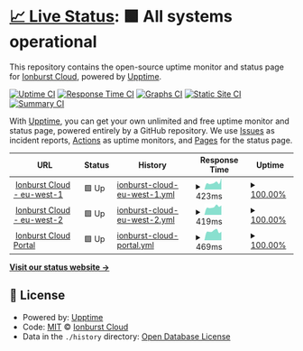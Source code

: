 # [📈 Live Status](https://status.ionburst.cloud): <!--live status--> **🟩 All systems operational**

This repository contains the open-source uptime monitor and status page for [Ionburst Cloud](https://ionburst.cloud), powered by [Upptime](https://github.com/upptime/upptime).

[![Uptime CI](https://github.com/ionburstcloud/status/workflows/Uptime%20CI/badge.svg)](https://github.com/ionburstcloud/status/actions?query=workflow%3A%22Uptime+CI%22)
[![Response Time CI](https://github.com/ionburstcloud/status/workflows/Response%20Time%20CI/badge.svg)](https://github.com/ionburstcloud/status/actions?query=workflow%3A%22Response+Time+CI%22)
[![Graphs CI](https://github.com/ionburstcloud/status/workflows/Graphs%20CI/badge.svg)](https://github.com/ionburstcloud/status/actions?query=workflow%3A%22Graphs+CI%22)
[![Static Site CI](https://github.com/ionburstcloud/status/workflows/Static%20Site%20CI/badge.svg)](https://github.com/ionburstcloud/status/actions?query=workflow%3A%22Static+Site+CI%22)
[![Summary CI](https://github.com/ionburstcloud/status/workflows/Summary%20CI/badge.svg)](https://github.com/ionburstcloud/status/actions?query=workflow%3A%22Summary+CI%22)

With [Upptime](https://upptime.js.org), you can get your own unlimited and free uptime monitor and status page, powered entirely by a GitHub repository. We use [Issues](https://github.com/ionburstcloud/status/issues) as incident reports, [Actions](https://github.com/ionburstcloud/status/actions) as uptime monitors, and [Pages](https://status.ionburst.cloud) for the status page.

<!--start: status pages-->
<!-- This summary is generated by Upptime (https://github.com/upptime/upptime) -->
<!-- Do not edit this manually, your changes will be overwritten -->
<!-- prettier-ignore -->
| URL | Status | History | Response Time | Uptime |
| --- | ------ | ------- | ------------- | ------ |
| <img alt="" src="https://icons.duckduckgo.com/ip3/api.eu-west-1.ionburst.cloud.ico" height="13"> [Ionburst Cloud - eu-west-1](https://api.eu-west-1.ionburst.cloud/web/check) | 🟩 Up | [ionburst-cloud-eu-west-1.yml](https://github.com/ionburstcloud/status/commits/HEAD/history/ionburst-cloud-eu-west-1.yml) | <details><summary><img alt="Response time graph" src="./graphs/ionburst-cloud-eu-west-1/response-time-week.png" height="20"> 423ms</summary><br><a href="https://status.ionburst.cloud/history/ionburst-cloud-eu-west-1"><img alt="Response time 482" src="https://img.shields.io/endpoint?url=https%3A%2F%2Fraw.githubusercontent.com%2Fionburstcloud%2Fstatus%2FHEAD%2Fapi%2Fionburst-cloud-eu-west-1%2Fresponse-time.json"></a><br><a href="https://status.ionburst.cloud/history/ionburst-cloud-eu-west-1"><img alt="24-hour response time 697" src="https://img.shields.io/endpoint?url=https%3A%2F%2Fraw.githubusercontent.com%2Fionburstcloud%2Fstatus%2FHEAD%2Fapi%2Fionburst-cloud-eu-west-1%2Fresponse-time-day.json"></a><br><a href="https://status.ionburst.cloud/history/ionburst-cloud-eu-west-1"><img alt="7-day response time 423" src="https://img.shields.io/endpoint?url=https%3A%2F%2Fraw.githubusercontent.com%2Fionburstcloud%2Fstatus%2FHEAD%2Fapi%2Fionburst-cloud-eu-west-1%2Fresponse-time-week.json"></a><br><a href="https://status.ionburst.cloud/history/ionburst-cloud-eu-west-1"><img alt="30-day response time 453" src="https://img.shields.io/endpoint?url=https%3A%2F%2Fraw.githubusercontent.com%2Fionburstcloud%2Fstatus%2FHEAD%2Fapi%2Fionburst-cloud-eu-west-1%2Fresponse-time-month.json"></a><br><a href="https://status.ionburst.cloud/history/ionburst-cloud-eu-west-1"><img alt="1-year response time 471" src="https://img.shields.io/endpoint?url=https%3A%2F%2Fraw.githubusercontent.com%2Fionburstcloud%2Fstatus%2FHEAD%2Fapi%2Fionburst-cloud-eu-west-1%2Fresponse-time-year.json"></a></details> | <details><summary><a href="https://status.ionburst.cloud/history/ionburst-cloud-eu-west-1">100.00%</a></summary><a href="https://status.ionburst.cloud/history/ionburst-cloud-eu-west-1"><img alt="All-time uptime 99.99%" src="https://img.shields.io/endpoint?url=https%3A%2F%2Fraw.githubusercontent.com%2Fionburstcloud%2Fstatus%2FHEAD%2Fapi%2Fionburst-cloud-eu-west-1%2Fuptime.json"></a><br><a href="https://status.ionburst.cloud/history/ionburst-cloud-eu-west-1"><img alt="24-hour uptime 100.00%" src="https://img.shields.io/endpoint?url=https%3A%2F%2Fraw.githubusercontent.com%2Fionburstcloud%2Fstatus%2FHEAD%2Fapi%2Fionburst-cloud-eu-west-1%2Fuptime-day.json"></a><br><a href="https://status.ionburst.cloud/history/ionburst-cloud-eu-west-1"><img alt="7-day uptime 100.00%" src="https://img.shields.io/endpoint?url=https%3A%2F%2Fraw.githubusercontent.com%2Fionburstcloud%2Fstatus%2FHEAD%2Fapi%2Fionburst-cloud-eu-west-1%2Fuptime-week.json"></a><br><a href="https://status.ionburst.cloud/history/ionburst-cloud-eu-west-1"><img alt="30-day uptime 100.00%" src="https://img.shields.io/endpoint?url=https%3A%2F%2Fraw.githubusercontent.com%2Fionburstcloud%2Fstatus%2FHEAD%2Fapi%2Fionburst-cloud-eu-west-1%2Fuptime-month.json"></a><br><a href="https://status.ionburst.cloud/history/ionburst-cloud-eu-west-1"><img alt="1-year uptime 100.00%" src="https://img.shields.io/endpoint?url=https%3A%2F%2Fraw.githubusercontent.com%2Fionburstcloud%2Fstatus%2FHEAD%2Fapi%2Fionburst-cloud-eu-west-1%2Fuptime-year.json"></a></details>
| <img alt="" src="https://icons.duckduckgo.com/ip3/api.eu-west-2.ionburst.cloud.ico" height="13"> [Ionburst Cloud - eu-west-2](https://api.eu-west-2.ionburst.cloud/web/check) | 🟩 Up | [ionburst-cloud-eu-west-2.yml](https://github.com/ionburstcloud/status/commits/HEAD/history/ionburst-cloud-eu-west-2.yml) | <details><summary><img alt="Response time graph" src="./graphs/ionburst-cloud-eu-west-2/response-time-week.png" height="20"> 419ms</summary><br><a href="https://status.ionburst.cloud/history/ionburst-cloud-eu-west-2"><img alt="Response time 505" src="https://img.shields.io/endpoint?url=https%3A%2F%2Fraw.githubusercontent.com%2Fionburstcloud%2Fstatus%2FHEAD%2Fapi%2Fionburst-cloud-eu-west-2%2Fresponse-time.json"></a><br><a href="https://status.ionburst.cloud/history/ionburst-cloud-eu-west-2"><img alt="24-hour response time 493" src="https://img.shields.io/endpoint?url=https%3A%2F%2Fraw.githubusercontent.com%2Fionburstcloud%2Fstatus%2FHEAD%2Fapi%2Fionburst-cloud-eu-west-2%2Fresponse-time-day.json"></a><br><a href="https://status.ionburst.cloud/history/ionburst-cloud-eu-west-2"><img alt="7-day response time 419" src="https://img.shields.io/endpoint?url=https%3A%2F%2Fraw.githubusercontent.com%2Fionburstcloud%2Fstatus%2FHEAD%2Fapi%2Fionburst-cloud-eu-west-2%2Fresponse-time-week.json"></a><br><a href="https://status.ionburst.cloud/history/ionburst-cloud-eu-west-2"><img alt="30-day response time 491" src="https://img.shields.io/endpoint?url=https%3A%2F%2Fraw.githubusercontent.com%2Fionburstcloud%2Fstatus%2FHEAD%2Fapi%2Fionburst-cloud-eu-west-2%2Fresponse-time-month.json"></a><br><a href="https://status.ionburst.cloud/history/ionburst-cloud-eu-west-2"><img alt="1-year response time 505" src="https://img.shields.io/endpoint?url=https%3A%2F%2Fraw.githubusercontent.com%2Fionburstcloud%2Fstatus%2FHEAD%2Fapi%2Fionburst-cloud-eu-west-2%2Fresponse-time-year.json"></a></details> | <details><summary><a href="https://status.ionburst.cloud/history/ionburst-cloud-eu-west-2">100.00%</a></summary><a href="https://status.ionburst.cloud/history/ionburst-cloud-eu-west-2"><img alt="All-time uptime 100.00%" src="https://img.shields.io/endpoint?url=https%3A%2F%2Fraw.githubusercontent.com%2Fionburstcloud%2Fstatus%2FHEAD%2Fapi%2Fionburst-cloud-eu-west-2%2Fuptime.json"></a><br><a href="https://status.ionburst.cloud/history/ionburst-cloud-eu-west-2"><img alt="24-hour uptime 100.00%" src="https://img.shields.io/endpoint?url=https%3A%2F%2Fraw.githubusercontent.com%2Fionburstcloud%2Fstatus%2FHEAD%2Fapi%2Fionburst-cloud-eu-west-2%2Fuptime-day.json"></a><br><a href="https://status.ionburst.cloud/history/ionburst-cloud-eu-west-2"><img alt="7-day uptime 100.00%" src="https://img.shields.io/endpoint?url=https%3A%2F%2Fraw.githubusercontent.com%2Fionburstcloud%2Fstatus%2FHEAD%2Fapi%2Fionburst-cloud-eu-west-2%2Fuptime-week.json"></a><br><a href="https://status.ionburst.cloud/history/ionburst-cloud-eu-west-2"><img alt="30-day uptime 100.00%" src="https://img.shields.io/endpoint?url=https%3A%2F%2Fraw.githubusercontent.com%2Fionburstcloud%2Fstatus%2FHEAD%2Fapi%2Fionburst-cloud-eu-west-2%2Fuptime-month.json"></a><br><a href="https://status.ionburst.cloud/history/ionburst-cloud-eu-west-2"><img alt="1-year uptime 100.00%" src="https://img.shields.io/endpoint?url=https%3A%2F%2Fraw.githubusercontent.com%2Fionburstcloud%2Fstatus%2FHEAD%2Fapi%2Fionburst-cloud-eu-west-2%2Fuptime-year.json"></a></details>
| <img alt="" src="https://icons.duckduckgo.com/ip3/portal.ionburst.cloud.ico" height="13"> [Ionburst Cloud Portal](https://portal.ionburst.cloud) | 🟩 Up | [ionburst-cloud-portal.yml](https://github.com/ionburstcloud/status/commits/HEAD/history/ionburst-cloud-portal.yml) | <details><summary><img alt="Response time graph" src="./graphs/ionburst-cloud-portal/response-time-week.png" height="20"> 469ms</summary><br><a href="https://status.ionburst.cloud/history/ionburst-cloud-portal"><img alt="Response time 634" src="https://img.shields.io/endpoint?url=https%3A%2F%2Fraw.githubusercontent.com%2Fionburstcloud%2Fstatus%2FHEAD%2Fapi%2Fionburst-cloud-portal%2Fresponse-time.json"></a><br><a href="https://status.ionburst.cloud/history/ionburst-cloud-portal"><img alt="24-hour response time 443" src="https://img.shields.io/endpoint?url=https%3A%2F%2Fraw.githubusercontent.com%2Fionburstcloud%2Fstatus%2FHEAD%2Fapi%2Fionburst-cloud-portal%2Fresponse-time-day.json"></a><br><a href="https://status.ionburst.cloud/history/ionburst-cloud-portal"><img alt="7-day response time 469" src="https://img.shields.io/endpoint?url=https%3A%2F%2Fraw.githubusercontent.com%2Fionburstcloud%2Fstatus%2FHEAD%2Fapi%2Fionburst-cloud-portal%2Fresponse-time-week.json"></a><br><a href="https://status.ionburst.cloud/history/ionburst-cloud-portal"><img alt="30-day response time 547" src="https://img.shields.io/endpoint?url=https%3A%2F%2Fraw.githubusercontent.com%2Fionburstcloud%2Fstatus%2FHEAD%2Fapi%2Fionburst-cloud-portal%2Fresponse-time-month.json"></a><br><a href="https://status.ionburst.cloud/history/ionburst-cloud-portal"><img alt="1-year response time 610" src="https://img.shields.io/endpoint?url=https%3A%2F%2Fraw.githubusercontent.com%2Fionburstcloud%2Fstatus%2FHEAD%2Fapi%2Fionburst-cloud-portal%2Fresponse-time-year.json"></a></details> | <details><summary><a href="https://status.ionburst.cloud/history/ionburst-cloud-portal">100.00%</a></summary><a href="https://status.ionburst.cloud/history/ionburst-cloud-portal"><img alt="All-time uptime 100.00%" src="https://img.shields.io/endpoint?url=https%3A%2F%2Fraw.githubusercontent.com%2Fionburstcloud%2Fstatus%2FHEAD%2Fapi%2Fionburst-cloud-portal%2Fuptime.json"></a><br><a href="https://status.ionburst.cloud/history/ionburst-cloud-portal"><img alt="24-hour uptime 100.00%" src="https://img.shields.io/endpoint?url=https%3A%2F%2Fraw.githubusercontent.com%2Fionburstcloud%2Fstatus%2FHEAD%2Fapi%2Fionburst-cloud-portal%2Fuptime-day.json"></a><br><a href="https://status.ionburst.cloud/history/ionburst-cloud-portal"><img alt="7-day uptime 100.00%" src="https://img.shields.io/endpoint?url=https%3A%2F%2Fraw.githubusercontent.com%2Fionburstcloud%2Fstatus%2FHEAD%2Fapi%2Fionburst-cloud-portal%2Fuptime-week.json"></a><br><a href="https://status.ionburst.cloud/history/ionburst-cloud-portal"><img alt="30-day uptime 100.00%" src="https://img.shields.io/endpoint?url=https%3A%2F%2Fraw.githubusercontent.com%2Fionburstcloud%2Fstatus%2FHEAD%2Fapi%2Fionburst-cloud-portal%2Fuptime-month.json"></a><br><a href="https://status.ionburst.cloud/history/ionburst-cloud-portal"><img alt="1-year uptime 100.00%" src="https://img.shields.io/endpoint?url=https%3A%2F%2Fraw.githubusercontent.com%2Fionburstcloud%2Fstatus%2FHEAD%2Fapi%2Fionburst-cloud-portal%2Fuptime-year.json"></a></details>

<!--end: status pages-->

[**Visit our status website →**](https://status.ionburst.cloud)

## 📄 License

- Powered by: [Upptime](https://github.com/upptime/upptime)
- Code: [MIT](./LICENSE) © [Ionburst Cloud](https://ionburst.cloud)
- Data in the `./history` directory: [Open Database License](https://opendatacommons.org/licenses/odbl/1-0/)
